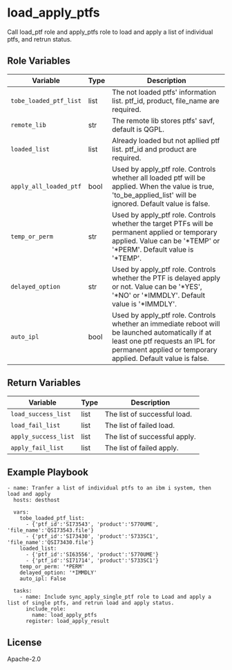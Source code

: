 load_apply_ptfs
=========

Call load_ptf role and apply_ptfs role to load and apply a list of individual ptfs, and retrun status.

Role Variables
--------------

| Variable              | Type          | Description                                                                    |
|-----------------------|---------------|--------------------------------------------------------------------------------|
| `tobe_loaded_ptf_list`   | list       | The not loaded ptfs' information list. ptf_id, product, file_name are required.|
| `remote_lib`          | str           | The remote lib stores ptfs' savf, default is QGPL.                             |
| `loaded_list`              | list     | Already loaded but not apllied ptf list. ptf_id and product are required.        |
| `apply_all_loaded_ptf`| bool          | Used by apply_ptf role. Controls whether all loaded ptf will be applied. When the value is true, 'to_be_applied_list' will be ignored. Default value is false.    |
| `temp_or_perm`        | str           | Used by apply_ptf role. Controls whether the target PTFs will be permanent applied or temporary applied. Value can be  '*TEMP' or '*PERM'. Default value is '*TEMP'.                     |
| `delayed_option`      | str           | Used by apply_ptf role. Controls whether the PTF is delayed apply or not. Value can be '*YES', '*NO' or '*IMMDLY'. Default value is '*IMMDLY'.                     |
| `auto_ipl`            | bool          | Used by apply_ptf role. Controls whether an immediate reboot will be launched automatically if at least one ptf requests an IPL for permanent applied or temporary applied. Default value is false. |

Return Variables
--------------

| Variable              | Type          | Description                   |
|-----------------------|---------------|-------------------------------|
| `load_success_list`   | list          | The list of successful load.  |
| `load_fail_list`      | list          | The list of failed load.      |
| `apply_success_list`  | list          | The list of successful apply. |
| `apply_fail_list`     | list          | The list of failed apply.     |

Example Playbook
----------------
```
- name: Tranfer a list of individual ptfs to an ibm i system, then load and apply
  hosts: desthost

  vars:
    tobe_loaded_ptf_list:
      - {'ptf_id':'SI73543', 'product':'5770UME', 'file_name':'QSI73543.file'}
      - {'ptf_id':'SI73430', 'product':'5733SC1', 'file_name':'QSI73430.file'}
    loaded_list:
      - {'ptf_id':'SI63556', 'product':'5770UME'}
      - {'ptf_id':'SI71714', 'product':'5733SC1'}
    temp_or_perm: '*PERM'
    delayed_option: '*IMMDLY'
    auto_ipl: False

  tasks:
    - name: Include sync_apply_single_ptf role to Load and apply a list of single ptfs, and retrun load and apply status.
      include_role:
        name: load_apply_ptfs
      register: load_apply_result
```

License
-------

Apache-2.0

